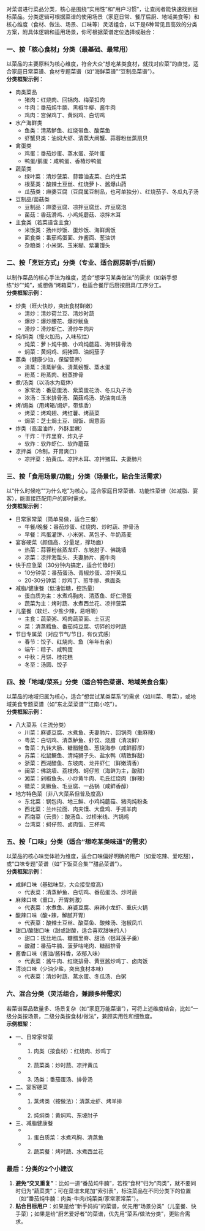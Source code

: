 对菜谱进行菜品分类，核心是围绕“实用性”和“用户习惯”，让查阅者能快速找到目标菜品。分类逻辑可根据菜谱的使用场景（家庭日常、餐厅后厨、地域美食等）和核心维度（食材、做法、场景、口味等）灵活组合，以下是6种常见且高效的分类方案，附具体逻辑和适用场景，你可根据菜谱定位选择或融合：


### 一、按「核心食材」分类（最基础、最常用）
以菜品的主要原料为核心维度，符合大众“想吃某类食材，就找对应菜”的直觉，适合家庭日常菜谱、食材专题菜谱（如“海鲜菜谱”“豆制品菜谱”）。  
**分类框架示例**：
- 肉类菜品
  - 猪肉：红烧肉、回锅肉、梅菜扣肉
  - 牛肉：番茄炖牛腩、黑椒牛柳、酱牛肉
  - 鸡肉：宫保鸡丁、黄焖鸡、白切鸡
- 水产海鲜类
  - 鱼类：清蒸鲈鱼、红烧带鱼、酸菜鱼
  - 虾蟹贝类：油焖大虾、清蒸大闸蟹、蒜蓉粉丝蒸扇贝
- 禽蛋类
  - 鸡蛋：番茄炒蛋、蒸水蛋、茶叶蛋
  - 鸭蛋/鹅蛋：咸鸭蛋、香椿炒鸭蛋
- 蔬菜类
  - 绿叶菜：清炒菠菜、蒜蓉油麦菜、白灼生菜
  - 根茎类：酸辣土豆丝、红烧萝卜、酱爆山药
  - 瓜茄类：麻婆豆腐（豆腐属豆制品，也可单独分）、红烧茄子、冬瓜丸子汤
- 豆制品/菌菇类
  - 豆制品：麻婆豆腐、凉拌豆腐丝、炸豆腐泡
  - 菌菇：香菇滑鸡、小鸡炖蘑菇、凉拌木耳
- 主食类（若菜谱含主食）
  - 米饭类：扬州炒饭、蛋炒饭、海鲜焗饭
  - 面食类：番茄鸡蛋面、炸酱面、葱油饼
  - 杂粮类：小米粥、玉米糊、紫薯馒头


### 二、按「烹饪方式」分类（专业、适合厨房新手/后厨）
以制作菜品的核心手法为维度，适合“想学习某类做法”的需求（如新手想练“炒”“炖”，或想做“烤箱菜”），也适合餐厅后厨按厨具/工序分工。  
**分类框架示例**：
- 炒类（旺火快炒，突出食材鲜嫩）
  - 清炒：清炒荷兰豆、清炒时蔬
  - 爆炒：爆炒腰花、爆炒鱿鱼
  - 滑炒：滑炒虾仁、滑炒牛肉片
- 炖/焖类（慢火加热，入味软烂）
  - 炖菜：萝卜炖牛腩、小鸡炖蘑菇、海带排骨汤
  - 焖菜：黄焖鸡、焖猪蹄、油焖茄子
- 蒸类（健康少油，保留营养）
  - 清蒸：清蒸鲈鱼、清蒸螃蟹、蒸水蛋
  - 粉蒸：粉蒸肉、粉蒸排骨
- 煮/汤类（以汤水为载体）
  - 家常汤：番茄蛋汤、紫菜蛋花汤、冬瓜丸子汤
  - 浓汤：玉米排骨汤、菌菇鸡汤、奶油南瓜汤
- 烤/焗类（用烤箱/焗炉，带焦香）
  - 烤菜：烤鸡翅、烤红薯、烤蔬菜
  - 焗菜：芝士焗土豆、焗饭、焗意面
- 炸类（高温油炸，外酥里嫩）
  - 干炸：干炸里脊、炸丸子
  - 软炸：软炸虾仁、软炸蘑菇
- 凉拌类（冷制，开胃爽口）
  - 凉拌菜：拍黄瓜、凉拌木耳、凉拌猪耳、夫妻肺片


### 三、按「食用场景/功能」分类（场景化，贴合生活需求）
以“什么时候吃”“为什么吃”为核心，适合家庭日常菜谱、功能性菜谱（如减脂、宴客），能直接匹配用户的即时需求。  
**分类框架示例**：
- 日常家常菜（简单易做，适合三餐）
  - 午餐/晚餐：番茄炒蛋、红烧肉、炒时蔬、排骨汤
  - 早餐：鸡蛋灌饼、小米粥、蒸包子、牛奶燕麦
- 宴客硬菜（颜值高、分量足，撑场面）
  - 热菜：蒜蓉粉丝蒸龙虾、东坡肘子、佛跳墙
  - 凉菜：凉拌海蜇头、夫妻肺片、酱牛肉
- 快手应急菜（30分钟内搞定，适合忙碌时）
  - 10分钟菜：番茄蛋汤、青椒炒蛋、凉拌黄瓜
  - 20-30分钟菜：炒鸡丁、煎牛排、煮面条
- 减脂/健康餐（低油低糖，控热量）
  - 蛋白质为主：水煮鸡胸肉、清蒸鱼、虾仁滑蛋
  - 蔬菜为主：烤时蔬、水煮西兰花、凉拌菠菜
- 儿童餐（软烂、少盐少辣，易咀嚼）
  - 主食：蔬菜粥、鸡肉蔬菜面、土豆泥
  - 菜：清蒸鳕鱼、番茄炖豆腐、切碎的炒时蔬
- 节日专属菜（对应节气/节日，有仪式感）
  - 春节：饺子、红烧肉、鱼（年年有余）
  - 端午：粽子、咸鸭蛋
  - 中秋：月饼、桂花糕
  - 冬至：汤圆、饺子


### 四、按「地域/菜系」分类（适合特色菜谱、地域美食合集）
以菜品的地域归属为核心，适合“想尝试某类菜系”的需求（如川菜、粤菜），或地域美食专题菜谱（如“东北菜菜谱”“江南小吃”）。  
**分类框架示例**：
- 八大菜系（主流分类）
  - 川菜：麻婆豆腐、水煮鱼、夫妻肺片、回锅肉（重麻辣）
  - 粤菜：白切鸡、清蒸鲈鱼、虾饺、烧腊（清淡鲜）
  - 鲁菜：九转大肠、糖醋鲤鱼、葱烧海参（咸鲜醇厚）
  - 苏菜：松鼠鳜鱼、清炖狮子头、盐水鸭（精致鲜甜）
  - 浙菜：西湖醋鱼、东坡肉、龙井虾仁（鲜嫩清香）
  - 闽菜：佛跳墙、荔枝肉、蚵仔煎（海鲜为主，酸甜）
  - 湘菜：剁椒鱼头、小炒黄牛肉、毛氏红烧肉（鲜辣）
  - 徽菜：臭鳜鱼、毛豆腐、一品锅（咸鲜香醇）
- 地方特色菜（非八大菜系但普及度高）
  - 东北菜：锅包肉、地三鲜、小鸡炖蘑菇、猪肉炖粉条
  - 西北菜：兰州拉面、肉夹馍、大盘鸡、手抓羊肉
  - 西南菜（云贵）：酸汤鱼、过桥米线、汽锅鸡
  - 台湾菜：蚵仔煎、卤肉饭、三杯鸡


### 五、按「口味」分类（适合“想吃某类味道”的需求）
以菜品的核心味觉体验为维度，适合口味偏好明确的用户（如爱吃辣、爱吃甜），或“口味专题”菜谱（如“下饭菜合集”“甜品菜谱”）。  
**分类框架示例**：
- 咸鲜口味（基础味型，大众接受度高）
  - 代表菜：清蒸鲈鱼、白切鸡、番茄蛋汤、炒时蔬
- 麻辣口味（重口，开胃刺激）
  - 代表菜：水煮鱼、麻婆豆腐、麻辣小龙虾、重庆火锅
- 酸辣口味（酸+辣，解腻开胃）
  - 代表菜：酸辣土豆丝、酸菜鱼、酸辣汤、泡椒凤爪
- 甜口/酸甜口味（甜或甜酸，适合喜欢甜味的人）
  - 甜口：拔丝地瓜、糖醋里脊、甜汤（银耳莲子羹）
  - 酸甜：番茄牛腩、菠萝咕咾肉、糖醋排骨
- 酱香口味（酱油/酱料香，浓郁入味）
  - 代表菜：酱牛肉、红烧排骨、黄豆酱炒鸡丁、卤肉饭
- 清淡口味（少油少盐，突出食材本味）
  - 代表菜：清炒时蔬、蒸水蛋、冬瓜汤、白粥


### 六、混合分类（灵活组合，兼顾多种需求）
若菜谱菜品数量多、场景复杂（如“家庭万能菜谱”），可将上述维度结合，比如“一级分类按场景，二级分类按食材/做法”，兼顾实用性和细致度。  
**示例框架**：
- 一、日常家常菜
  - 1. 肉类（按食材）：红烧肉、炒鸡丁
  - 2. 蔬菜类：炒时蔬、凉拌黄瓜
  - 3. 汤类：番茄蛋汤、排骨汤
- 二、宴客硬菜
  - 1. 蒸烤类（按做法）：清蒸龙虾、烤羊排
  - 2. 炖焖类：黄焖鸡、东坡肘子
- 三、减脂健康餐
  - 1. 蛋白质菜：水煮鸡胸、清蒸鱼
  - 2. 蔬菜餐：烤时蔬、水煮西兰花


### 最后：分类的2个小建议
1. **避免“交叉重复”**：比如一道“番茄炖牛腩”，若按“食材”归为“肉类”，就不要同时归为“蔬菜类”；可在菜谱末尾加“索引表”，标注菜品在不同分类下的位置（如“番茄炖牛腩：肉类-牛肉/炖菜类/家常家常菜”）。  
2. **贴合目标用户**：如果是给“新手妈妈”的菜谱，优先用“场景分类”（儿童餐、快手菜）；如果是给“厨艺爱好者”的菜谱，优先用“菜系/做法分类”，更贴合需求。